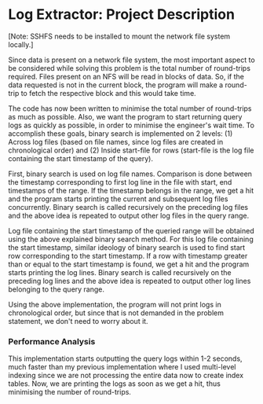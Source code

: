# 										Log Extractor: Project Description

[Note: SSHFS needs to be installed to mount the network file system locally.]

Since data is present on a network file system, the most important aspect to be considered while solving this problem is the total number of round-trips required. Files present on an NFS will be read in blocks of data. So, if the data requested is not in the current block, the program will make a round-trip to fetch the respective block and this would take time.

The code has now been written to minimise the total number of round-trips as much as possible. Also, we want the program to start returning query logs as quickly as possible, in order to minimise the engineer's wait time. To accomplish these goals, binary search is implemented on 2 levels: (1) Across log files (based on file names, since log files are created in chronological order) and (2) Inside start-file for rows (start-file is the log file containing the start timestamp of the query).   

First, binary search is used on log file names. Comparison is done between the timestamp corresponding to first log line in the file with start, end timestamps of the range. If the timestamp belongs in the range, we get a hit and the program starts printing the current and subsequent log files concurrently. Binary search is called recursively on the preceding log files and the above idea is repeated to output other log files in the query range.

Log file containing the start timestamp of the queried range will be obtained using the above explained binary search method. For this log file containing the start timestamp, similar ideology of binary search is used to find start row corresponding to the start timestamp. If a row with timestamp greater than or equal to the start timestamp is found, we get a hit and the program starts printing the log lines. Binary search is called recursively on the preceding log lines and the above idea is repeated to output other log lines belonging to the query range.

Using the above implementation, the program will not print logs in chronological order, but since that is not demanded in the problem statement, we don't need to worry about it.

### Performance Analysis

This implementation starts outputting the query logs within 1-2 seconds, much faster than my previous implementation where I used multi-level indexing since we are not processing the entire data now to create index tables. Now, we are printing the logs as soon as we get a hit, thus minimising the number of round-trips.

